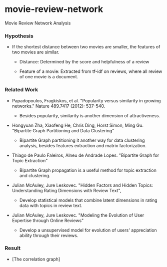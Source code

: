 # movie-review-network
Movie Review Network Analysis

### Hypothesis
- If the shortest distance between two movies are smaller,
the features of two movies are similar.

  - Distance: Determined by the score and helpfulness of a review

  - Feature of a movie: Extracted from tf-idf on reviews, where all review of one movie is a document.

### Related Work
- Papadopoulos, Fragkiskos, et al. "Popularity versus similarity in growing networks." Nature 489.7417 (2012): 537-540.
  - Besides popularity, similarity is another dimension of attractiveness.

- Hongyuan Zha, Xiaofeng He, Chris Ding, Horst Simon, Ming Gu. "Bipartite Graph Partitioning and Data Clustering"
  - Bipartite Graph partitioning it another way for data clustering analysis, besides features extraction and matrix factorization.

- Thiago de Paulo Faleiros, Alneu de Andrade Lopes. "Bipartite Graph for Topic Extraction"
  - Bipartite Graph propagation is a useful method for topic extraction and clustering.

- Julian McAuley, Jure Leskovec. "Hidden Factors and Hidden Topics: Understanding Rating Dimensions with Review Text",
  - Develop statistical models that combine latent dimensions in rating data with topics in review text.

- Julian McAuley, Jure Leskovec. "Modeling the Evolution of User Expertise through Online Reviews"
  - Develop a unsupervised model for evolution of users' appreciation ability through their reviews.

### Result
- [The correlation graph]
